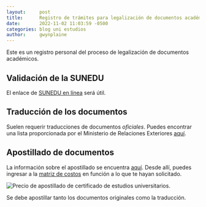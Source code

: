 ```yaml
---
layout: 	post
title:  	Registro de trámites para legalización de documentos académicos
date:   	2022-11-02 11:03:59 -0500
categories: blog uni estudios
author: 	gwynplaine
---
```


Este es un registro personal del proceso de legalización de documentos académicos. 

## Validación de la SUNEDU
El enlace de [SUNEDU en línea](https://enlinea.sunedu.gob.pe/) será útil.

## Traducción de los documentos
Suelen requerir traducciones de documentos _oficiales_. Puedes encontrar una lista proporcionada por el Ministerio de 
Relaciones Exteriores [aquí](http://www.consulado.pe/paginas/traductores.aspx).

## Apostillado de documentos
La información sobre el apostillado se encuentra [aquí](http://portal.rree.gob.pe/sitepages/apostilla.aspx). Desde allí, 
puedes ingresar a la [matriz de costos](https://cdn.www.gob.pe/uploads/document/file/3084337/Cadena%20de%20certificacion.pdf) 
en función a lo que te hayan solicitado.

![Precio de apostillado de certificado de estudios universitarios](/assets/tpp/precio-apostilla-certificado-estudios.png).

Se debe apostillar tanto los documentos originales como la traducción.
